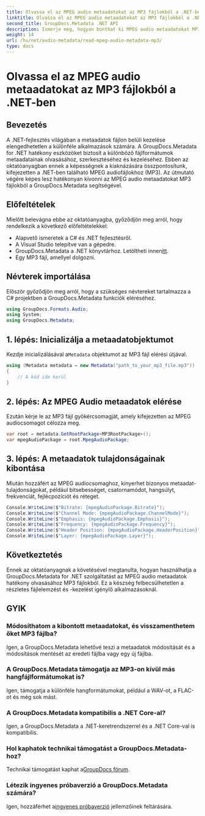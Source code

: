 ```yaml
---
title: Olvassa el az MPEG audio metaadatokat az MP3 fájlokból a .NET-ben
linktitle: Olvassa el az MPEG audio metaadatokat az MP3 fájlokból a .NET-ben
second_title: GroupDocs.Metadata .NET API
description: Ismerje meg, hogyan bonthat ki MPEG audio metaadatokat MP3-fájlokból a .NET-ben a GroupDocs.Metadata használatával. Növelje fájlelemzési képességeit.
weight: 14
url: /hu/net/audio-metadata/read-mpeg-audio-metadata-mp3/
type: docs
---
```

# Olvassa el az MPEG audio metaadatokat az MP3 fájlokból a .NET-ben

## Bevezetés
A .NET-fejlesztés világában a metaadatok fájlon belüli kezelése elengedhetetlen a különféle alkalmazások számára. A GroupDocs.Metadata for .NET hatékony eszközöket biztosít a különböző fájlformátumok metaadatainak olvasásához, szerkesztéséhez és kezeléséhez. Ebben az oktatóanyagban ennek a képességnek a kiaknázására összpontosítunk, kifejezetten a .NET-ben található MPEG audiofájlokhoz (MP3). Az útmutató végére képes lesz hatékonyan kivonni az MPEG audio metaadatokat MP3 fájlokból a GroupDocs.Metadata segítségével.
## Előfeltételek
Mielőtt belevágna ebbe az oktatóanyagba, győződjön meg arról, hogy rendelkezik a következő előfeltételekkel:
- Alapvető ismeretek a C# és .NET fejlesztésről.
- A Visual Studio telepítve van a gépedre.
-  GroupDocs.Metadata a .NET könyvtárhoz. Letöltheti innen[itt](https://releases.groupdocs.com/metadata/net/).
- Egy MP3 fájl, amellyel dolgozni.
## Névterek importálása
Először győződjön meg arról, hogy a szükséges névtereket tartalmazza a C# projektben a GroupDocs.Metadata funkciók eléréséhez.
```csharp
using GroupDocs.Formats.Audio;
using System;
using GroupDocs.Metadata;
```
## 1. lépés: Inicializálja a metaadatobjektumot
 Kezdje inicializálásával a`Metadata` objektumot az MP3 fájl elérési útjával.
```csharp
using (Metadata metadata = new Metadata("path_to_your_mp3_file.mp3"))
{
    // A kód ide kerül
}
```
## 2. lépés: Az MPEG Audio metaadatok elérése
Ezután kérje le az MP3 fájl gyökércsomagját, amely kifejezetten az MPEG audiocsomagot célozza meg.
```csharp
var root = metadata.GetRootPackage<MP3RootPackage>();
var mpegAudioPackage = root.MpegAudioPackage;
```
## 3. lépés: A metaadatok tulajdonságainak kibontása
Miután hozzáfért az MPEG audiocsomaghoz, kinyerhet bizonyos metaadat-tulajdonságokat, például bitsebességet, csatornamódot, hangsúlyt, frekvenciát, fejlécpozíciót és réteget.
```csharp
Console.WriteLine($"Bitrate: {mpegAudioPackage.Bitrate}");
Console.WriteLine($"Channel Mode: {mpegAudioPackage.ChannelMode}");
Console.WriteLine($"Emphasis: {mpegAudioPackage.Emphasis}");
Console.WriteLine($"Frequency: {mpegAudioPackage.Frequency}");
Console.WriteLine($"Header Position: {mpegAudioPackage.HeaderPosition}");
Console.WriteLine($"Layer: {mpegAudioPackage.Layer}");
```
## Következtetés
Ennek az oktatóanyagnak a követésével megtanulta, hogyan használhatja a GroupDocs.Metadata for .NET szolgáltatást az MPEG audio metaadatok hatékony olvasásához MP3 fájlokból. Ez a készség felbecsülhetetlen a részletes fájlelemzést és -kezelést igénylő alkalmazásoknál.

## GYIK
### Módosíthatom a kibontott metaadatokat, és visszamenthetem őket MP3 fájlba?
Igen, a GroupDocs.Metadata lehetővé teszi a metaadatok módosítását és a módosítások mentését az eredeti fájlba vagy egy új fájlba.
### A GroupDocs.Metadata támogatja az MP3-on kívül más hangfájlformátumokat is?
Igen, támogatja a különféle hangformátumokat, például a WAV-ot, a FLAC-ot és még sok mást.
### A GroupDocs.Metadata kompatibilis a .NET Core-al?
Igen, a GroupDocs.Metadata a .NET-keretrendszerrel és a .NET Core-val is kompatibilis.
### Hol kaphatok technikai támogatást a GroupDocs.Metadata-hoz?
 Technikai támogatást kaphat a[GroupDocs fórum](https://forum.groupdocs.com/c/metadata/14).
### Létezik ingyenes próbaverzió a GroupDocs.Metadata számára?
 Igen, hozzáférhet a[ingyenes próbaverzió](https://releases.groupdocs.com/) jellemzőinek feltárására.